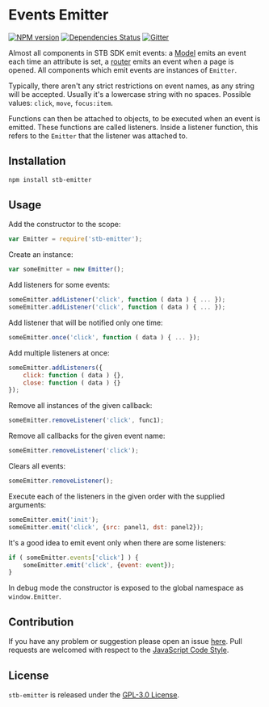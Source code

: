 Events Emitter
==============

[![NPM version](https://img.shields.io/npm/v/stb-emitter.svg?style=flat-square)](https://www.npmjs.com/package/stb-emitter)
[![Dependencies Status](https://img.shields.io/david/stbsdk/emitter.svg?style=flat-square)](https://david-dm.org/stbsdk/emitter)
[![Gitter](https://img.shields.io/badge/gitter-join%20chat-blue.svg?style=flat-square)](https://gitter.im/DarkPark/stb)


Almost all components in STB SDK emit events: a [Model](https://github.com/stbsdk/model) emits an event each time an attribute is set, a [router](https://github.com/stbsdk/router) emits an event when a page is opened.
All components which emit events are instances of `Emitter`.

Typically, there aren't any strict restrictions on event names, as any string will be accepted. Usually it's a lowercase string with no spaces. Possible values: `click`, `move`, `focus:item`.

Functions can then be attached to objects, to be executed when an event is emitted. These functions are called listeners. Inside a listener function, this refers to the `Emitter` that the listener was attached to.


## Installation

```bash
npm install stb-emitter
```


## Usage

Add the constructor to the scope:

```js
var Emitter = require('stb-emitter');
```

Create an instance:

```js
var someEmitter = new Emitter();
```

Add listeners for some events:

```js
someEmitter.addListener('click', function ( data ) { ... });
someEmitter.addListener('click', function ( data ) { ... });
```

Add listener that will be notified only one time:

```js
someEmitter.once('click', function ( data ) { ... });
```

Add multiple listeners at once:

```js
someEmitter.addListeners({
    click: function ( data ) {},
    close: function ( data ) {}
});
```

Remove all instances of the given callback:

```js
someEmitter.removeListener('click', func1);
```

Remove all callbacks for the given event name:

```js
someEmitter.removeListener('click');
```

Clears all events:

```js
someEmitter.removeListener();
```

Execute each of the listeners in the given order with the supplied arguments:

```js
someEmitter.emit('init');
someEmitter.emit('click', {src: panel1, dst: panel2});
```

It's a good idea to emit event only when there are some listeners:

```js
if ( someEmitter.events['click'] ) {
    someEmitter.emit('click', {event: event});
}
```

In debug mode the constructor is exposed to the global namespace as `window.Emitter`.


## Contribution

If you have any problem or suggestion please open an issue [here](https://github.com/stbsdk/emitter/issues).
Pull requests are welcomed with respect to the [JavaScript Code Style](https://github.com/DarkPark/jscs).


## License

`stb-emitter` is released under the [GPL-3.0 License](http://opensource.org/licenses/GPL-3.0).
